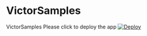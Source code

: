 # VictorSamples
VictorSamples
Please click to deploy the app
[![Deploy](https://www.herokucdn.com/deploy/button.svg)](https://heroku.com/deploy)
